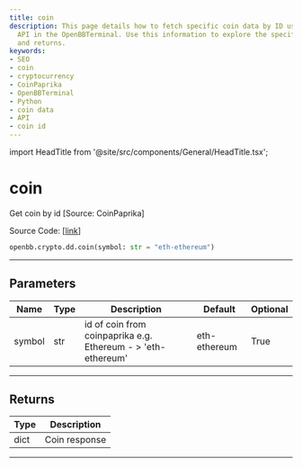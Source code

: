 ```yaml
---
title: coin
description: This page details how to fetch specific coin data by ID using the CoinPaprika
  API in the OpenBBTerminal. Use this information to explore the specific parameters
  and returns.
keywords:
- SEO
- coin
- cryptocurrency
- CoinPaprika
- OpenBBTerminal
- Python
- coin data
- API
- coin id
---
```


import HeadTitle from '@site/src/components/General/HeadTitle.tsx';

<HeadTitle title="coin - Dd - Crypto - Reference | OpenBB SDK Docs" />

# coin

Get coin by id [Source: CoinPaprika]

Source Code: [[link](https://github.com/OpenBB-finance/OpenBBTerminal/tree/main/openbb_terminal/cryptocurrency/due_diligence/coinpaprika_model.py#L427)]

```python
openbb.crypto.dd.coin(symbol: str = "eth-ethereum")
```

---

## Parameters

| Name | Type | Description | Default | Optional |
| ---- | ---- | ----------- | ------- | -------- |
| symbol | str | id of coin from coinpaprika e.g. Ethereum - > 'eth-ethereum' | eth-ethereum | True |


---

## Returns

| Type | Description |
| ---- | ----------- |
| dict | Coin response |
---
